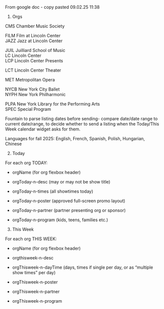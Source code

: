 From google doc - copy pasted 09.02.25 11:38

1. Orgs
    

  

CMS Chamber Music Society

FILM Film at Lincoln Center  
JAZZ Jazz at Lincoln Center

JUIL Juilliard School of Music  
LC Lincoln Center  
LCP Lincoln Center Presents

LCT Lincoln Center Theater

MET Metropolitan Opera

NYCB New York City Ballet  
NYPH New York Philharmonic

PLPA New York Library for the Performing Arts  
SPEC Special Program

  

Fountain to parse listing dates before sending- compare date/date range to current date/range, to decide whether to send a listing when the Today/This Week calendar widget asks for them.

  

Languages for fall 2025: English, French, Spanish, Polish, Hungarian, Chinese

  

2. Today
    

  

For each org TODAY: 

  

- orgName (for org flexbox header)
    
- orgToday-n-desc (may or may not be show title)
    
- orgToday-n-times (all showtimes today)
    
- orgToday-n-poster (approved full-screen promo layout)
    
- orgToday-n-partner (partner presenting org or sponsor)
    
- orgToday-n-program (kids, teens, families etc.)
    

  

3. This Week  
      
    

For each org THIS WEEK: 

  

- orgName (for org flexbox header)
    
- orgthisweek-n-desc
    
- orgThisweek-n-dayTime (days, times if single per day, or as “multiple show times” per day)
    
- orgThisweek-n-poster
    
- orgThisweek-n-partner
    
- orgThisweek-n-program